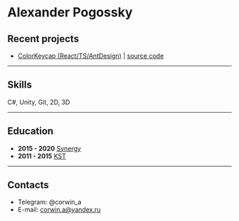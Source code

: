 # Alexander Pogossky

## Recent projects
* [ColorKeycap (React/TS/AntDesign)](https://github.com/pogossky/ColorKeycapRepo) | [source code](https://github.com/pogossky/ColorKeycapRepo)
---
## Skills

C#, Unity, Git, 2D, 3D 

---

## Education

- **2015 - 2020** [Synergy](https://universitysynergy.ru/)
- **2011 - 2015** [KST](https://kst.mskobr.ru/) 

---
## Contacts
* Telegram: @corwin_a
* E-mail: corwin.a@yandex.ru
